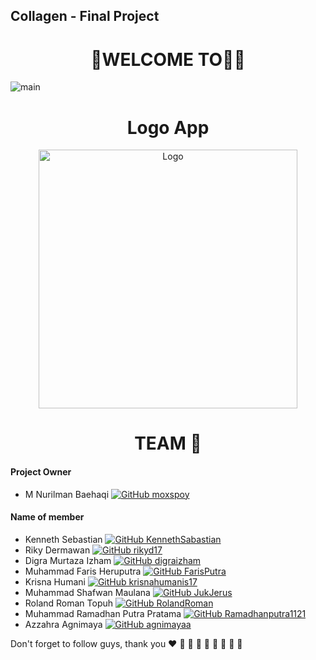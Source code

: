 ## Collagen - Final Project
<h1 align="Center">
  🙇WELCOME TO🙇‍♀️
</h1>

![main](https://user-images.githubusercontent.com/89505830/203350266-4dfdba14-abba-464d-a82b-8b5af7e722aa.svg)

<h1 align="Center">
  Logo App
</h1>
<p align="center">
  <img width="414" alt="Logo" src="https://user-images.githubusercontent.com/89505830/203560615-ee921e57-b061-470f-8939-cf06df9a45a0.png">
</p>

<h1 align="Center">
  TEAM 📢
</h1>

#### Project Owner
- M Nurilman Baehaqi [![GitHub moxspoy](https://img.shields.io/github/followers/moxspoy?label=Follow&style=social)](https://github.com/moxspoy)

#### Name of member  
- Kenneth Sebastian [![GitHub KennethSabastian](https://img.shields.io/github/followers/KennethSabastian?label=Follow&style=social)](https://github.com/KennethSabastian)
- Riky Dermawan [![GitHub rikyd17](https://img.shields.io/github/followers/rikyd17?label=Follow&style=social)](https://github.com/rikyd17)
- Digra Murtaza Izham [![GitHub digraizham](https://img.shields.io/github/followers/digraizham?label=Follow&style=social)](https://github.com/digraizham)
- Muhammad Faris Heruputra [![GitHub FarisPutra](https://img.shields.io/github/followers/FarisPutra?label=Follow&style=social)](https://github.com/FarisPutra)
- Krisna Humani [![GitHub krisnahumanis17](https://img.shields.io/github/followers/krisnahumanis17?label=Follow&style=social)](https://github.com/krisnahumanis17)
- Muhammad Shafwan Maulana [![GitHub JukJerus](https://img.shields.io/github/followers/JukJerus?label=Follow&style=social)](https://github.com/JukJerus)
- Roland Roman Topuh [![GitHub RolandRoman](https://img.shields.io/github/followers/RolandRoman?label=Follow&style=social)](https://github.com/RolandRoman)
- Muhammad Ramadhan Putra Pratama [![GitHub Ramadhanputra1121](https://img.shields.io/github/followers/ramadhanputra1121?label=Follow&style=social)](https://github.com/Ramadhanputra1121)
- Azzahra Agnimaya [![GitHub agnimayaa](https://img.shields.io/github/followers/agnimayaa?label=Follow&style=social)](https://github.com/agnimayaa)

Don't forget to follow guys, thank you ❤️ 🧡 💛 💚 💙 💜 🖤 🤍 🤎
